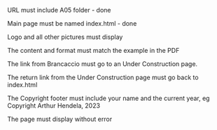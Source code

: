 URL must include A05 folder - done

Main page must be named index.html - done

Logo and all other pictures must display

The content and format must match the example in the PDF

The link from Brancaccio must go to an Under Construction page.

The return link from the Under Construction page must go back to index.html

The Copyright footer must include your name and the current year, eg Copyright Arthur Hendela, 2023

The page must display without error